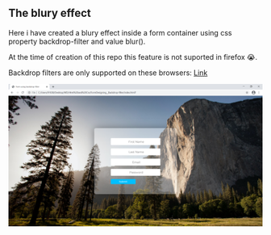 ## The blury effect

Here i have created a blury effect inside a form container
using css property backdrop-filter and value blur().

At the time of creation of this repo this feature is not suported in firefox 😭.

Backdrop filters are only supported on these browsers: [Link](https://caniuse.com/?search=backdrop-filter)

<img src="./images/preview.png" width="700"/>
